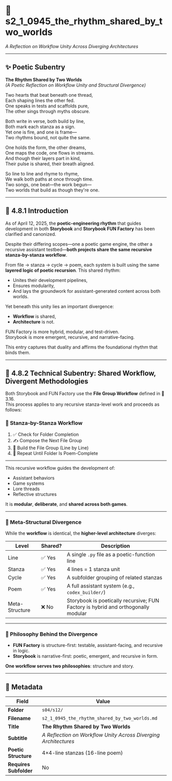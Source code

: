 # 📜 s2_1_0945_the_rhythm_shared_by_two_worlds  
*A Reflection on Workflow Unity Across Diverging Architectures*  

---

## ✨ Poetic Subentry  
**The Rhythm Shared by Two Worlds**  
*(A Poetic Reflection on Workflow Unity and Structural Divergence)*

Two hearts that beat beneath one thread,  
Each shaping lines the other fed.  
One speaks in tests and scaffolds pure,  
The other sings through myths obscure.  

Both write in verse, both build by line,  
Both mark each stanza as a sign.  
Yet one is fire, and one is frame—  
Two rhythms bound, not quite the same.  

One holds the form, the other dreams,  
One maps the code, one flows in streams.  
And though their layers part in kind,  
Their pulse is shared, their breath aligned.  

So line to line and rhyme to rhyme,  
We walk both paths at once through time.  
Two songs, one beat—the work begun—  
Two worlds that build as though they're one.  

---

## 📘 4.8.1 Introduction  

As of April 12, 2025, the **poetic-engineering rhythm** that guides development in both **Storybook** and **Storybook FUN Factory** has been clarified and canonized.  

Despite their differing scopes—one a poetic game engine, the other a recursive assistant testbed—**both projects share the same recursive stanza-by-stanza workflow**.  

From file → stanza → cycle → poem, each system is built using the same **layered logic of poetic recursion**. This shared rhythm:  
- Unites their development pipelines,  
- Ensures modularity,  
- And lays the groundwork for assistant-generated content across both worlds.  

Yet beneath this unity lies an important divergence:  
- **Workflow** is shared,  
- **Architecture** is not.  

FUN Factory is more hybrid, modular, and test-driven.  
Storybook is more emergent, recursive, and narrative-facing.  

This entry captures that duality and affirms the foundational rhythm that binds them.  

---

## 📂 4.8.2 Technical Subentry: Shared Workflow, Divergent Methodologies  

Both Storybook and FUN Factory use the **File Group Workflow** defined in 📜 3.16.  
This process applies to any recursive stanza-level work and proceeds as follows:

### 🔁 Stanza-by-Stanza Workflow  

1. ✅ Check for Folder Completion  
2. ✍️ Compose the Next File Group  
3. 🔧 Build the File Group (Line by Line)  
4. 🔁 Repeat Until Folder Is Poem-Complete  

---

This recursive workflow guides the development of:

- Assistant behaviors  
- Game systems  
- Lore threads  
- Reflective structures  

It is **modular**, **deliberate**, and **shared across both games**.

---

### 🔄 Meta-Structural Divergence

While the **workflow** is identical, the **higher-level architecture** diverges:

| Level         | Shared? | Description                                                                 |
|---------------|---------|-----------------------------------------------------------------------------|
| Line          | ✅ Yes  | A single `.py` file as a poetic-function line                               |
| Stanza        | ✅ Yes  | 4 lines = 1 stanza unit                                                     |
| Cycle         | ✅ Yes  | A subfolder grouping of related stanzas                                    |
| Poem          | ✅ Yes  | A full assistant system (e.g., `codex_builder/`)                            |
| Meta-Structure| ❌ No   | Storybook is poetically recursive; FUN Factory is hybrid and orthogonally modular |

---

### 📎 Philosophy Behind the Divergence

- **FUN Factory** is structure-first: testable, assistant-facing, and recursive in logic.  
- **Storybook** is narrative-first: poetic, emergent, and recursive in form.  

**One workflow serves two philosophies**: structure and story.  

---

## 🧩 Metadata  

| Field | Value |
|-------|-------|
| **Folder** | `s04/s12/` |
| **Filename** | `s2_1_0945_the_rhythm_shared_by_two_worlds.md` |
| **Title** | **The Rhythm Shared by Two Worlds** |
| **Subtitle** | *A Reflection on Workflow Unity Across Diverging Architectures* |
| **Poetic Structure** | 4×4-line stanzas (16-line poem) |
| **Requires Subfolder** | No |
